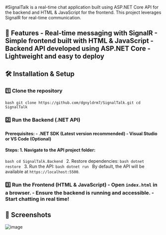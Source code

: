 #SignalTalk is a real-time chat application built using ASP.NET Core API for the backend and HTML & JavaScript for the frontend. This project leverages SignalR for real-time communication. 

## 📌 Features - Real-time messaging with SignalR - Simple frontend built with HTML & JavaScript - Backend API developed using ASP.NET Core - Lightweight and easy to deploy 

## 🛠️ Installation & Setup 

### 1️⃣ Clone the repository 
```bash git clone https://github.com/dgnyldrm7/SignalTalk.git cd SignalTalk ``` 
### 2️⃣ Run the Backend (.NET API) 

#### Prerequisites: - .NET SDK (Latest version recommended) - Visual Studio or VS Code (Optional) 

#### Steps: 1. Navigate to the API project folder: 
```bash cd SignalTalk.Backend ``` 
2. Restore dependencies: 
```bash dotnet restore ``` 
3. Run the API: 
```bash dotnet run ``` 
By default, the API will be available at `https://localhost:5500`. 
### 3️⃣ Run the Frontend (HTML & JavaScript) - Open `index.html` in a browser. - Ensure the backend is running and accessible. - Start chatting in real time! 

## 📸 Screenshots 


![image](https://github.com/user-attachments/assets/9c29c250-5e3b-446d-bb02-bd0a481b8608)

